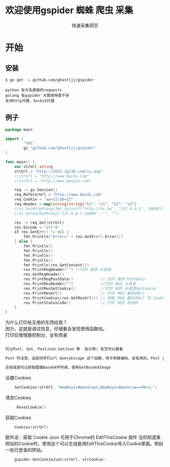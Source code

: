 
<p align="center"> 
  <h1> 欢迎使用gspider 蜘蛛 爬虫 采集</h1>
</p>


<p align="center">快速采集网页 </p>
 
开始
===============

## 安装
```sh
$ go get -u github.com/ghostljj/gspider
```
```azure
python 有大名鼎鼎的requests
golang 有gspider 大致使用差不多
支持http代理，Socks5代理
```

 
## 例子

```go
package main

import (
        "fmt"
        gs "github.com/ghostljj/gspider"
)

func main() {
	var strUrl string
	strUrl = "http://2022.ip138.com/ic.asp"
	//strUrl = "http://www.baidu.com"
	//strUrl = "http://www.google.com"

	req := gs.Session()
	req.RefererUrl = "http://www.baidu.com"
	req.Cookie = "aa=11;bb=22"
	req.Header = map[string]string{"h1": "v1", "h2": "v2"}
	//ss.SetHttpProxy(fmt.Sprintf("http://%s:%d", "127.0.0.1", 10809))
	//ss.SetSocks5Proxy("127.0.0.1:10808", "", "")

	res := req.Get(strUrl)
	res.Encode = "utf-8"
	if res.GetErr() != nil {
		fmt.Println("Error=" + res.GetErr().Error())
	} else {
		fmt.Println()
		fmt.Println()
		fmt.Println()
		fmt.Println()
		fmt.Println(res.GetContent())
		res.PrintReqHeader("") //打印 请求 头信息
		res.GetReqHeader()
		res.PrintReqPostData()            // 打印 请求 PostData
		res.PrintResHeader("")            //打印 响应 头信息
		res.PrintResSetCookie()           //打印 响应 头信息SetCookie
		res.PrintResUrl()                 // 打印 响应 最后的Url
		res.PrintCookies(res.GetResUrl()) // 获取 响应 最后的Url 的 Cookie
		res.PrintStatusCode()             // 打印 响应 状态码
	}
}
```

为什么打印些无用的东西给我？<br/>
因为，这就是调试信息，仔细看会发现使用函数哈。<br/>
打印后慢慢磨控制台，会有惊喜<br/>

```go

可以Post, Get, PostJson,GetJson 等  有示例2 有空可以看看

Post 时注意，送给同学们url.QueryEscape 这个函数，用于参数编码，会有用的。Post json请忽略

还有就是可以获取图像Base64字符串，使用GetBase64Image
```

设置Cookies
```go
    SetCookies(strUrl, "NewKey1=NewValue1;NewKey2=NewValue==99=2;")
```

清空Cookies
```go
     ResetCookie()
```
获取Cookies
```go
    Cookies(strUrl)
```


题外话：获取 Cookie Json
可用于Chrome的 EditThisCookie 插件
当你知道某网站的Cookie时，使用这个可以生成能用EditThisCookie导入Cookie里面。例如一些已登录的网站。
```go
    gspider.GetCookieJson(strUrl, strCookie)
```
